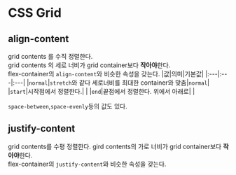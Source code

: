 # CSS Grid  

## align-content  
grid contents 를 수직 정렬한다.  
grid contents 의 세로 너비가 grid container보다 **작아야**한다.  
flex-container의 `align-content`와 비슷한 속성을 갖는다.
|값|의미|기본값|
|:---|:---|:---|
|`normal`|`stretch`와 같다 세로너비를 최대한 container와 맞춤|`normal`|
|`start`|시작점에서 정렬한다.| |
|`end`|끝점에서 정렬한다. 위에서 아래로| |  

`space-between`,`space-evenly`등의 값도 있다.  

## justify-content  
grid contents를 수평 정렬한다.
gird contents의 가로 너비가 grid container보다 **작아야**한다.  
flex-container의 `justify-content`와 비슷한 속성을 갖는다.  


  



